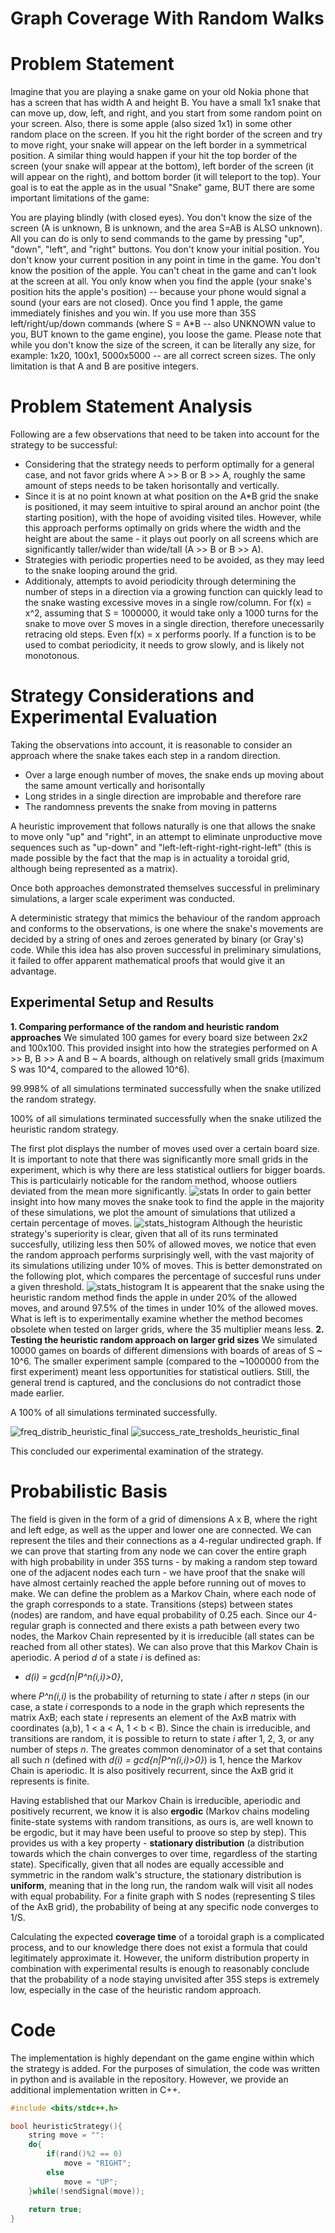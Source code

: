 # Graph Coverage With Random Walks

# Problem Statement
Imagine that you are playing a snake game on your old Nokia phone that has a screen that has width A and height B. You have a small 1x1 snake that can move up, dow, left, and right, and you start from some random point on your screen. Also, there is some apple (also sized 1x1) in some other random place on the screen. If you hit the right border of the screen and try to move right, your snake will appear on the left border in a symmetrical position. A similar thing would happen if your hit the top border of the screen (your snake will appear at the bottom), left border of the screen (it will appear on the right), and bottom border (it will teleport to the top). Your goal is to eat the apple as in the usual "Snake" game, BUT there are some important limitations of the game:

You are playing blindly (with closed eyes).
You don't know the size of the screen (A is unknown, B is unknown, and the area S=AB is ALSO unknown).
All you can do is only to send commands to the game by pressing "up", "down", "left", and "right" buttons.
You don't know your initial position.
You don't know your current position in any point in time in the game.
You don't know the position of the apple.
You can't cheat in the game and can't look at the screen at all.
You only know when you find the apple (your snake's position hits the apple's position) -- because your phone would signal a sound (your ears are not closed).
Once you find 1 apple, the game immediately finishes and you win.
If you use more than 35S left/right/up/down commands (where S = A*B -- also UNKNOWN value to you, BUT known to the game engine), you loose the game.
Please note that while you don't know the size of the screen, it can be literally any size, for example: 1x20, 100x1, 5000x5000 -- are all correct screen sizes. The only limitation is that A and B are positive integers.

# Problem Statement Analysis
Following are a few observations that need to be taken into account for the strategy to be successful:
* Considering that the strategy needs to perform optimally for a general case, and not favor grids where A >> B or B >> A, roughly the same amount of steps needs to be taken horisontally and vertically.
* Since it is at no point known at what position on the A*B grid the snake is positioned, it may seem intuitive to spiral around an anchor point (the starting position), with the hope of avoiding visited tiles. However, while this approach performs optimally on grids where the width and the height are about the same - it plays out poorly on all screens which are significantly taller/wider than wide/tall (A >> B or B >> A).
* Strategies with periodic properties need to be avoided, as they may leed to the snake looping around the grid.
* Additionaly, attempts to avoid periodicity through determining the number of steps in a direction via a growing function can quickly lead to the snake wasting excessive moves in a single row/column. For f(x) = x^2, assuming that S = 1000000, it would take only a 1000 turns for the snake to move over S moves in a single direction, therefore unecessarily retracing old steps. Even f(x) = x performs poorly. If a function is to be used to combat periodicity, it needs to grow slowly, and is likely not monotonous.
  
# Strategy Considerations and Experimental Evaluation
Taking the observations into account, it is reasonable to consider an approach where the snake takes each step in a random direction. 
* Over a large enough number of moves, the snake ends up moving about the same amount vertically and horisontally
* Long strides in a single direction are improbable and therefore rare
* The randomness prevents the snake from moving in patterns

A heuristic improvement that follows naturally is one that allows the snake to move only "up" and "right", in an attempt to eliminate unproductive move sequences such as "up-down" and "left-left-right-right-right-left" (this is made possible by the fact that the map is in actuality a toroidal grid, although being represented as a matrix).

Once both approaches demonstrated themselves successful in preliminary simulations, a larger scale experiment was conducted.

A deterministic strategy that mimics the behaviour of the random approach and conforms to the observations, is one where the snake's movements are decided by a string of ones and zeroes generated by binary (or Gray's) code. While this idea has also proven successful in preliminary simulations, it failed to offer apparent mathematical proofs that would give it an advantage.
## Experimental Setup and Results
**1. Comparing performance of the random and heuristic random approaches**
We simulated 100 games for every board size between 2x2 and 100x100. This provided insight into how the strategies performed on A >> B, B >> A and B ~ A boards, although on relatively small grids (maximum S was 10^4, compared to the allowed 10^6).

99.998% of all simulations terminated successfully when the snake utilized the random strategy.

100% of all simulations terminated successfully when the snake utilized the heuristic random strategy.

The first plot displays the number of moves used over a certain board size. It is important to note that there was significantly more small grids in the experiment, which is why there are less statistical outliers for bigger boards. This is particulairly noticable for the random method, whoose outliers deviated from the mean more significantly.
![stats](https://github.com/lkuresevic/graph_coverage_with_random_walks/blob/main/Plots/stats.png)
In order to gain better insight into how many moves the snake took to find the apple in the majority of these simulations, we plot the amount of simulations that utilized a certain percentage of moves.
![stats_histogram](https://github.com/lkuresevic/graph_coverage_with_random_walks/blob/main/Plots/stats_distribution.png)
Although the heuristic strategy's superiority is clear, given that all of its runs terminated succesfully, utilizing less then 50% of allowed moves, we notice that even the random approach performs surprisingly well, with the vast majority of its simulations utilizing under 10% of moves.
This is better demonstrated on the following plot, which compares the percentage of succesful runs under a given threshold.
![stats_histogram](https://github.com/lkuresevic/graph_coverage_with_random_walks/blob/main/Plots/stats_histograms.png)
It is appearent that the snake using the heuristic random method finds the apple in under 20% of the allowed moves, and around 97.5% of the times in under 10% of the allowed moves. What is left is to experimentally examine whether the method becomes obsolete when tested on larger grids, where the 35 multiplier means less.
**2. Testing the heuristic random approach on larger grid sizes**
We simulated 10000 games on boards of different dimensions with boards of areas of S ~ 10^6. The smaller experiment sample (compared to the ~1000000 from the first experiment) meant less opportunities for statistical outliers. Still, the general trend is captured, and the conclusions do not contradict those made earlier.

A 100% of all simulations terminated successfully.

![freq_distrib_heuristic_final](https://github.com/lkuresevic/graph_coverage_with_random_walks/blob/main/Plots/freq_distrib_heuristic_final.png)
![success_rate_tresholds_heuristic_final](https://github.com/lkuresevic/graph_coverage_with_random_walks/blob/main/Plots/success_rate_thresholds_heuristic_final.png)

This concluded our experimental examination of the strategy.
# Probabilistic Basis
The field is given in the form of a grid of dimensions A x B, where the right and left edge, as well as the upper and lower one are connected. We can represent the tiles and their connections as a 4-regular undirected graph. If we can prove that starting from any node we can cover the entire graph with high probability in under 35S turns - by making a random step toward one of the adjacent nodes each turn - we have proof that the snake will have almost certainly reached the apple before running out of moves to make.
We can define the problem as a Markov Chain, where each node of the graph corresponds to a state. Transitions (steps) between states (nodes) are random, and have equal probability of 0.25 each. 
Since our 4-regular graph is connected and there exists a path between every two nodes, the Markov Chain represented by it is irreducible (all states can be reached from all other states).
We can also prove that this Markov Chain is aperiodic. A period *d* of a state *i* is defined as:
* *d(i) = gcd{n|P^n(i,i)>0}*,

where *P^n(i,i)* is the probability of returning to state *i* after *n* steps (in our case, a state *i* corresponds to a node in the graph which represents the matrix AxB; each state *i* represents an element of the AxB matrix with coordinates (a,b), 1 < a < A, 1 < b < B). Since the chain is irreducible, and transitions are random, it is possible to return to state *i* after 1, 2, 3, or any number of steps *n*. The greates common denominator of a set that contains all such *n* (defined with *d(i) = gcd{n|P^n(i,i)>0}*) is 1, hence the Markov Chain is aperiodic. It is also positively recurrent, since the AxB grid it represents is finite.

Having established that our Markov Chain is irreducible, aperiodic and positively recurrent, we know it is also **ergodic** (Markov chains modeling finite-state systems with random transitions, as ours is, are well known to be ergodic, but it may have been useful to proove so step by step). This provides us with a key property - **stationary distribution** (a distribution towards which the chain converges to over time, regardless of the starting state). Specifically, given that all nodes are equally accessible and symmetric in the random walk's structure, the stationary distribution is **uniform**, meaning that in the long run, the random walk will visit all nodes with equal probability. For a finite graph with S nodes (representing S tiles of the AxB grid), the probability of being at any specific node converges to 1/S.

Calculating the expected **coverage time** of a toroidal graph is a complicated process, and to our knowledge there does not exist a formula that could legitimately approximate it. However, the uniform distribution property in combination with experimental results is enough to reasonably conclude that the probability of a node staying unvisited after 35S steps is extremely low, especially in the case of the heuristic random approach. 

# Code
The implementation is highly dependant on the game engine within which the strategy is added. For the purposes of simulation, the code was written in python and is available in the repository. However, we provide an additional implementation written in C++.

```cpp
#include <bits/stdc++.h>

bool heuristicStrategy(){
	string move = "":
	do{
		if(rand()%2 == 0)
			move = "RIGHT";
		else
			move = "UP";
	}while(!sendSignal(move));
	
	return true;
}
